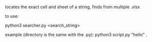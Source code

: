 locates the exact cell and sheet of a string, finds from multiple .xlsx

to use:

python3 searcher.py <search_string> <directory>

example (directory is the same with the .py):
python3 script.py "hello" .
